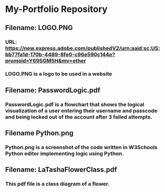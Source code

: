 # My-Portfolio Repository
## Filename: LOGO.PNG 
### URL: https://new.express.adobe.com/publishedV2/urn:aaid:sc:US:bb77fa1d-170b-4489-8fe0-c96e590c144e?promoid=Y69SGM5H&mv=other
### LOGO.PNG is a logo to be used in a website

## Filename: PasswordLogic.pdf
### PasswordLogic.pdf is a flowchart that shows the logical visualization of a user entering their username and passcode and being locked out of the account after 3 failed attempts.

## Filename Python.png
### Python.png is a screenshot of the code written in W3Schools Python editor implementing logic using Python.

## Filename: LaTashaFlowerClass.pdf
### This pdf file is a class diagram of a flower.
